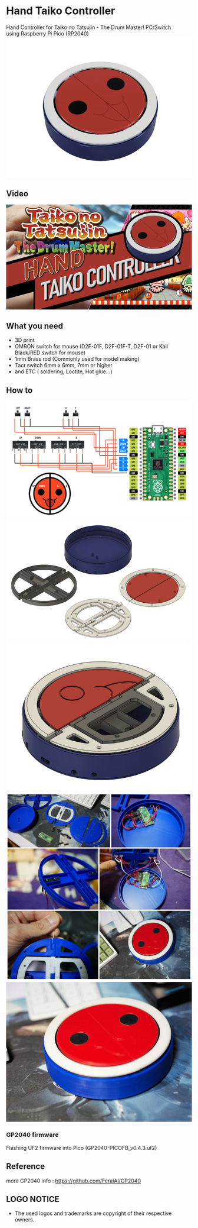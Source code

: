 # Hand Taiko Controller
Hand Controller for Taiko no Tatsujin - The Drum Master! PC/Switch\
using Raspberry Pi Pico (RP2040)
![tatacon](tata_00.png)

## Video
[![Play Video](tata_video.png)](https://youtu.be/gBIUQUWX43E)

## What you need
- 3D print
- OMRON switch for mouse (﻿D2F-01F, D2F-01F-T, D2F-01 or Kail Black/RED switch for mouse)
- 1mm Brass rod (Commonly used for model making)
- Tact switch 6mm x 6mm, 7mm or higher
- and ETC ( soldering, Loctite, Hot glue...)

## How to
![Wiring](tata_pinout.png)
![stls](tata_01.png)
![anatomy](tata_02.png)
![making](tata_03.png)
![done](tata_final.jpg)


### GP2040 firmware
Flashing UF2 firmware into Pico (GP2040-PICOFB_v0.4.3.uf2)

## Reference
more GP2040 info :
https://github.com/FeralAI/GP2040

## LOGO NOTICE
* The used logos and trademarks are copyright of their respective owners.
